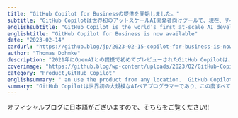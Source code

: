 ```yaml
---
title: "GitHub Copilot for Businessの提供を開始しました。"
subtitle: "GitHub Copilotは世界初のアットスケールAI開発者向けツールで、現在、すべての開発者、チーム、組織、企業に対して提供しています。"
englishsubtitle: "GitHub Copilot is the world’s first at-scale AI developer tool and we’re now offering it to every developer, team, organization, and enterprise."
englishtitle: "GitHub Copilot for Business is now available"
date: "2023-02-14"
cardurl: "https://github.blog/jp/2023-02-15-copilot-for-business-is-now-available/"
author: "Thomas Dohmke"
description: "2021年にOpenAIとの提携で初めてプレビューされたGitHub Copilotは、世界初の大規模なAIペアプログラマーです。シンプルな拡張機能としてエディター内に設置されたGitHub Copilotは、開発者のコードからコンテキストを理解し、新しいコード行や関数全体、テスト、さらには複雑なアルゴリズムまで提案します。初回のリリース以来、GitHub Copilotは100万人以上の開発者の生産性を向上させ、開発者のタスクを最大55%高速化するのに役立っています。"
coverimage: "https://github.blog/wp-content/uploads/2023/02/GitHub-Copilot-for-Business.png?resize=1600%2C850"
category: "Product,GitHub Copilot"
englishsummary: " an use the product from any location.  GitHub Copilot is the world's first at-scale AI developer tool that helps developers code up to 55% faster and has been used by over 400+ organizations since its release."
summary: "GitHub Copilotは世界初の大規模なAIペアプログラマーであり、この度すべての開発者、チーム、組織、企業向けに提供を開始しました。"
---
```

 
オフィシャルブログに日本語がございますので、そちらをご覧ください!!
